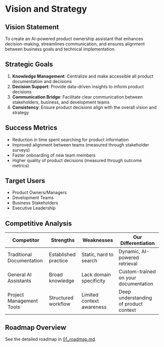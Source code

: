 # Vision and Strategy

## Vision Statement

To create an AI-powered product ownership assistant that enhances decision-making, streamlines communication, and ensures alignment between business goals and technical implementation.

## Strategic Goals

1. **Knowledge Management**: Centralize and make accessible all product documentation and decisions
2. **Decision Support**: Provide data-driven insights to inform product decisions
3. **Communication Bridge**: Facilitate clear communication between stakeholders, business, and development teams
4. **Consistency**: Ensure product decisions align with the overall vision and strategy

## Success Metrics

- Reduction in time spent searching for product information
- Improved alignment between teams (measured through stakeholder surveys)
- Faster onboarding of new team members
- Higher quality of product decisions (measured through outcome metrics)

## Target Users

- Product Owners/Managers
- Development Teams
- Business Stakeholders
- Executive Leadership

## Competitive Analysis

| Competitor | Strengths | Weaknesses | Our Differentiation |
|------------|-----------|------------|---------------------|
| Traditional Documentation | Established practice | Static, hard to search | Dynamic, AI-powered retrieval |
| General AI Assistants | Broad knowledge | Lack domain specificity | Custom-trained on your documentation |
| Project Management Tools | Structured workflow | Limited context awareness | Deep understanding of product context |

## Roadmap Overview

See the detailed roadmap in [01_roadmap.md](./01_roadmap.md).
